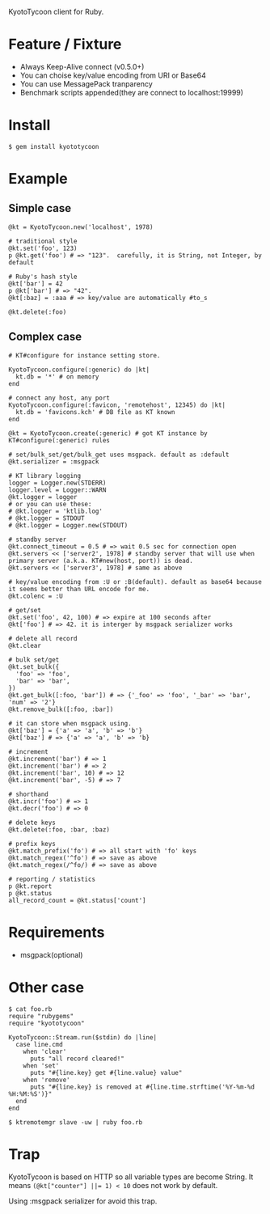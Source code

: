 KyotoTycoon client for Ruby.

# Feature / Fixture

* Always Keep-Alive connect (v0.5.0+)
* You can choise key/value encoding from URI or Base64
* You can use MessagePack tranparency
* Benchmark scripts appended(they are connect to localhost:19999)

# Install

    $ gem install kyototycoon

# Example

## Simple case

    @kt = KyotoTycoon.new('localhost', 1978)

    # traditional style
    @kt.set('foo', 123)
    p @kt.get('foo') # => "123".  carefully, it is String, not Integer, by default

    # Ruby's hash style
    @kt['bar'] = 42
    p @kt['bar'] # => "42".
    @kt[:baz] = :aaa # => key/value are automatically #to_s

    @kt.delete(:foo)


## Complex case
    # KT#configure for instance setting store.

    KyotoTycoon.configure(:generic) do |kt|
      kt.db = '*' # on memory
    end

    # connect any host, any port
    KyotoTycoon.configure(:favicon, 'remotehost', 12345) do |kt|
      kt.db = 'favicons.kch' # DB file as KT known
    end

    @kt = KyotoTycoon.create(:generic) # got KT instance by KT#configure(:generic) rules

    # set/bulk_set/get/bulk_get uses msgpack. default as :default
    @kt.serializer = :msgpack

    # KT library logging
    logger = Logger.new(STDERR)
    logger.level = Logger::WARN
    @kt.logger = logger
    # or you can use these:
    # @kt.logger = 'ktlib.log'
    # @kt.logger = STDOUT
    # @kt.logger = Logger.new(STDOUT)

    # standby server
    @kt.connect_timeout = 0.5 # => wait 0.5 sec for connection open
    @kt.servers << ['server2', 1978] # standby server that will use when primary server (a.k.a. KT#new(host, port)) is dead.
    @kt.servers << ['server3', 1978] # same as above

    # key/value encoding from :U or :B(default). default as base64 because it seems better than URL encode for me.
    @kt.colenc = :U

    # get/set
    @kt.set('foo', 42, 100) # => expire at 100 seconds after
    @kt['foo'] # => 42. it is interger by msgpack serializer works

    # delete all record
    @kt.clear

    # bulk set/get
    @kt.set_bulk({
      'foo' => 'foo',
      'bar' => 'bar',
    })
    @kt.get_bulk([:foo, 'bar']) # => {'_foo' => 'foo', '_bar' => 'bar', 'num' => '2'}
    @kt.remove_bulk([:foo, :bar])

    # it can store when msgpack using.
    @kt['baz'] = {'a' => 'a', 'b' => 'b'}
    @kt['baz'] # => {'a' => 'a', 'b' => 'b}

    # increment
    @kt.increment('bar') # => 1
    @kt.increment('bar') # => 2
    @kt.increment('bar', 10) # => 12
    @kt.increment('bar', -5) # => 7

    # shorthand
    @kt.incr('foo') # => 1
    @kt.decr('foo') # => 0

    # delete keys
    @kt.delete(:foo, :bar, :baz)

    # prefix keys
    @kt.match_prefix('fo') # => all start with 'fo' keys
    @kt.match_regex('^fo') # => save as above
    @kt.match_regex(/^fo/) # => save as above

    # reporting / statistics
    p @kt.report
    p @kt.status
    all_record_count = @kt.status['count']

# Requirements

- msgpack(optional)

# Other case

    $ cat foo.rb
    require "rubygems"
    require "kyototycoon"

    KyotoTycoon::Stream.run($stdin) do |line|
      case line.cmd
        when 'clear'
          puts "all record cleared!"
        when 'set'
          puts "#{line.key} get #{line.value} value"
        when 'remove'
          puts "#{line.key} is removed at #{line.time.strftime('%Y-%m-%d %H:%M:%S')}"
      end
    end

    $ ktremotemgr slave -uw | ruby foo.rb

# Trap

KyotoTycoon is based on HTTP so all variable types are become String.
It means `(@kt["counter"] ||= 1) < 10` does not work by default.

Using :msgpack serializer for avoid this trap.
